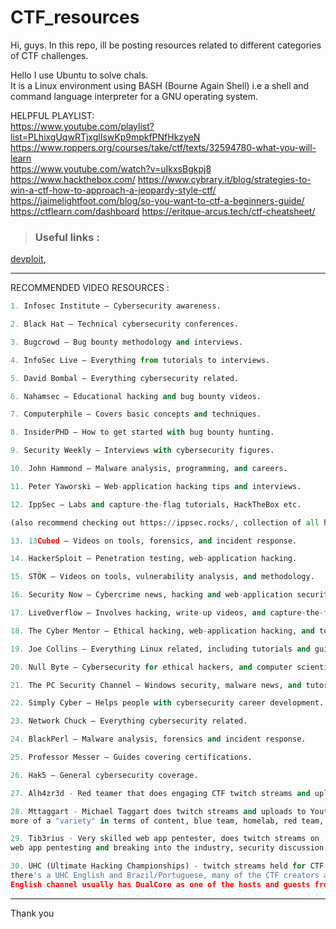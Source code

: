 # CTF_resources
Hi, guys. In this repo, ill be posting resources related to different categories of CTF challenges.  

Hello
I use Ubuntu to solve chals.   
It is a Linux environment using BASH (Bourne Again Shell) i.e a shell and command language interpreter for a GNU operating system.

HELPFUL PLAYLIST:   
https://www.youtube.com/playlist?list=PLhixgUqwRTjxglIswKp9mpkfPNfHkzyeN  
https://www.roppers.org/courses/take/ctf/texts/32594780-what-you-will-learn  
https://www.youtube.com/watch?v=uIkxsBgkpj8  
https://www.hackthebox.com/
https://www.cybrary.it/blog/strategies-to-win-a-ctf-how-to-approach-a-jeopardy-style-ctf/
https://jaimelightfoot.com/blog/so-you-want-to-ctf-a-beginners-guide/
https://ctflearn.com/dashboard
https://eritque-arcus.tech/ctf-cheatsheet/

> ### Useful links :

[devploit](https://github.com/devploit/awesome-ctf-resources),  

---
RECOMMENDED VIDEO RESOURCES : 

```py
1. Infosec Institute — Cybersecurity awareness.

2. Black Hat — Technical cybersecurity conferences.

3. Bugcrowd — Bug bounty methodology and interviews.

4. InfoSec Live — Everything from tutorials to interviews.

5. David Bombal — Everything cybersecurity related.

6. Nahamsec — Educational hacking and bug bounty videos.

7. Computerphile — Covers basic concepts and techniques.

8. InsiderPHD — How to get started with bug bounty hunting.

9. Security Weekly — Interviews with cybersecurity figures.

10. John Hammond — Malware analysis, programming, and careers.

11. Peter Yaworski — Web-application hacking tips and interviews.

12. IppSec — Labs and capture-the-flag tutorials, HackTheBox etc.

(also recommend checking out https://ippsec.rocks/, collection of all his walkthroughs and you can search topics)

13. 13Cubed — Videos on tools, forensics, and incident response.

14. HackerSploit — Penetration testing, web-application hacking.

15. STÖK — Videos on tools, vulnerability analysis, and methodology.

16. Security Now — Cybercrime news, hacking and web-application security.

17. LiveOverflow — Involves hacking, write-up videos, and capture-the-flags.

18. The Cyber Mentor — Ethical hacking, web-application hacking, and tools.

19. Joe Collins — Everything Linux related, including tutorials and guides.

20. Null Byte — Cybersecurity for ethical hackers, and computer scientists.

21. The PC Security Channel — Windows security, malware news, and tutorials.

22. Simply Cyber — Helps people with cybersecurity career development.

23. Network Chuck — Everything cybersecurity related.

24. BlackPerl — Malware analysis, forensics and incident response.

25. Professor Messer — Guides covering certifications.

26. Hak5 — General cybersecurity coverage.

27. Alh4zr3d - Red teamer that does engaging CTF twitch streams and uploads to Youtube as well

28. Mttaggart - Michael Taggart does twitch streams and uploads to Youtube as well, 
more of a "variety" in terms of content, blue team, homelab, red team, coding, etc. 

29. Tib3rius - Very skilled web app pentester, does twitch streams on 
web app pentesting and breaking into the industry, security discussion, etc. 

30. UHC (Ultimate Hacking Championships) - twitch streams held for CTF competitions (usually Sundays in the evening EST),
there's a UHC English and Brazil/Portuguese, many of the CTF creators and hosts are Brazil-based/Portuguese, 
English channel usually has DualCore as one of the hosts and guests from all around the world in security.
```

---

Thank you

